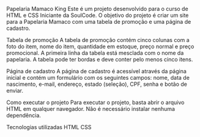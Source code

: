 Papelaria Mamaco King
Este é um projeto desenvolvido para o curso de HTML e CSS Iniciante da SoulCode. O objetivo do projeto é criar um site para a Papelaria Mamaco com uma tabela de promoção e uma página de cadastro.

Tabela de promoção
A tabela de promoção contém cinco colunas com a foto do item, nome do item, quantidade em estoque, preço normal e preço promocional. A primeira linha da tabela está mesclada com o nome da papelaria. A tabela pode ter bordas e deve conter pelo menos cinco itens.

Página de cadastro
A página de cadastro é acessível através da página inicial e contém um formulário com os seguintes campos: nome, data de nascimento, e-mail, endereço, estado (seleção), CPF, senha e botão de enviar.

Como executar o projeto
Para executar o projeto, basta abrir o arquivo HTML em qualquer navegador. Não é necessário instalar nenhuma dependência.

Tecnologias utilizadas
HTML
CSS